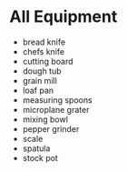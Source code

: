 # All Equipment

- bread knife
- chefs knife
- cutting board
- dough tub
- grain mill
- loaf pan
- measuring spoons
- microplane grater
- mixing bowl
- pepper grinder
- scale
- spatula
- stock pot

